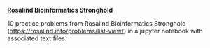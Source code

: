 **Rosalind Bioinformatics Stronghold**

10 practice problems from Rosalind Bioinformatics Stronghold (https://rosalind.info/problems/list-view/) in a jupyter notebook with associated text files.
